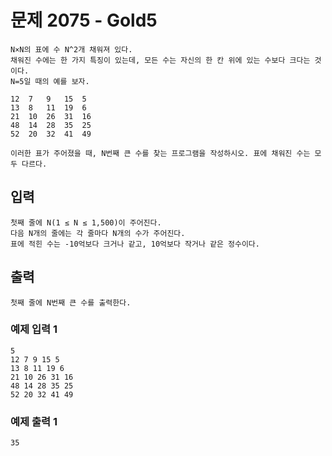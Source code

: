 # 문제 2075 - Gold5
    N×N의 표에 수 N^2개 채워져 있다. 
    채워진 수에는 한 가지 특징이 있는데, 모든 수는 자신의 한 칸 위에 있는 수보다 크다는 것이다.
    N=5일 때의 예를 보자.
    
    12	7	9	15	5
    13	8	11	19	6
    21	10	26	31	16
    48	14	28	35	25
    52	20	32	41	49

    이러한 표가 주어졌을 때, N번째 큰 수를 찾는 프로그램을 작성하시오. 표에 채워진 수는 모두 다르다.

## 입력
    첫째 줄에 N(1 ≤ N ≤ 1,500)이 주어진다. 
    다음 N개의 줄에는 각 줄마다 N개의 수가 주어진다. 
    표에 적힌 수는 -10억보다 크거나 같고, 10억보다 작거나 같은 정수이다.

## 출력
    첫째 줄에 N번째 큰 수를 출력한다.

### 예제 입력 1
    5
    12 7 9 15 5
    13 8 11 19 6
    21 10 26 31 16
    48 14 28 35 25
    52 20 32 41 49
### 예제 출력 1
    35